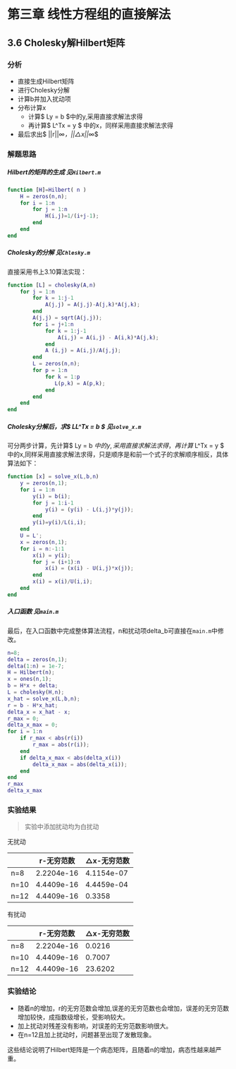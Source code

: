 # 第三章 线性方程组的直接解法

## 3.6 Cholesky解Hilbert矩阵

### 分析

+ 直接生成Hilbert矩阵
+ 进行Cholesky分解
+ 计算b并加入扰动项
+ 分布计算x
  + 计算$ Ly = b $中的y,采用直接求解法求得
  + 再计算$ L^Tx = y $ 中的x，同样采用直接求解法求得
+ 最后求出$ ||r||_∞，||△x||_∞​$

### 解题思路

##### Hilbert的矩阵的生成 见`Hilbert.m`

````matlab
function [H]=Hilbert( n )
    H = zeros(n,n);
    for i = 1:n
        for j = 1:n
            H(i,j)=1/(i+j-1);
        end
    end
end
````

##### Cholesky的分解 见`Chlesky.m`

直接采用书上3.10算法实现：

````matlab
function [L] = cholesky(A,n)
    for j = 1:n
        for k = 1:j-1
            A(j,j) = A(j,j)-A(j,k)*A(j,k);
        end
        A(j,j) = sqrt(A(j,j));
        for i = j+1:n
            for k = 1:j-1
                A(i,j) = A(i,j) - A(i,k)*A(j,k);
            end
            A (i,j) = A(i,j)/A(j,j);
        end
        L = zeros(n,n);
        for p = 1:n
            for k = 1:p
               L(p,k) = A(p,k);
            end
        end
    end
end
````

##### Cholesky分解后，求$ LL^Tx = b $   见`solve_x.m`

可分两步计算，先计算$ Ly = b $中的y,采用直接求解法求得，再计算$ L^Tx = y $ 中的x,同样采用直接求解法求得，只是顺序是和前一个式子的求解顺序相反，具体算法如下：

````matlab
function [x] = solve_x(L,b,n)
    y = zeros(n,1);
    for i = 1:n
        y(i) = b(i);
        for j = 1:i-1
            y(i) = (y(i) - L(i,j)*y(j));
        end
        y(i)=y(i)/L(i,i);
    end
    U = L';
    x = zeros(n,1);
    for i = n:-1:1
        x(i) = y(i);
        for j = (i+1):n
            x(i) = (x(i) - U(i,j)*x(j));
        end
        x(i) = x(i)/U(i,i);
    end
end
````

##### 入口函数 见`main.m`

最后，在入口函数中完成整体算法流程，n和扰动项delta_b可直接在`main.m`中修改。

````matlab
n=8;
delta = zeros(n,1);
delta(1:n) = 1e-7;
H = Hilbert(n);
x = ones(n,1);
b = H*x + delta;
L = cholesky(H,n);
x_hat = solve_x(L,b,n);
r = b - H*x_hat;
delta_x = x_hat - x;
r_max = 0;
delta_x_max = 0;
for i = 1:n
    if r_max < abs(r(i))
        r_max = abs(r(i));
    end
    if delta_x_max < abs(delta_x(i))
        delta_x_max = abs(delta_x(i));
    end
end
r_max
delta_x_max
````

### 实验结果

>  实验中添加扰动均为白扰动

无扰动

|      | r-无穷范数 | △x-无穷范数 |
| ---- | ---------- | ----------- |
| n=8  | 2.2204e-16 | 4.1154e-07  |
| n=10 | 4.4409e-16 | 4.4459e-04  |
| n=12 | 4.4409e-16 | 0.3358      |

有扰动

|      | r-无穷范数 | △x-无穷范数 |
| ---- | ---------- | ----------- |
| n=8  | 2.2204e-16 | 0.0216      |
| n=10 | 4.4409e-16 | 0.7007      |
| n=12 | 4.4409e-16 | 23.6202     |

### 实验结论

+ 随着n的增加，r的无穷范数会增加,误差的无穷范数也会增加，误差的无穷范数增加较快，成指数级增长，受影响较大。
+ 加上扰动对残差没有影响，对误差的无穷范数影响很大。
+ 在n=12且加上扰动时，问题甚至出现了发散现象。

这些结论说明了Hilbert矩阵是一个病态矩阵，且随着n的增加，病态性越来越严重。